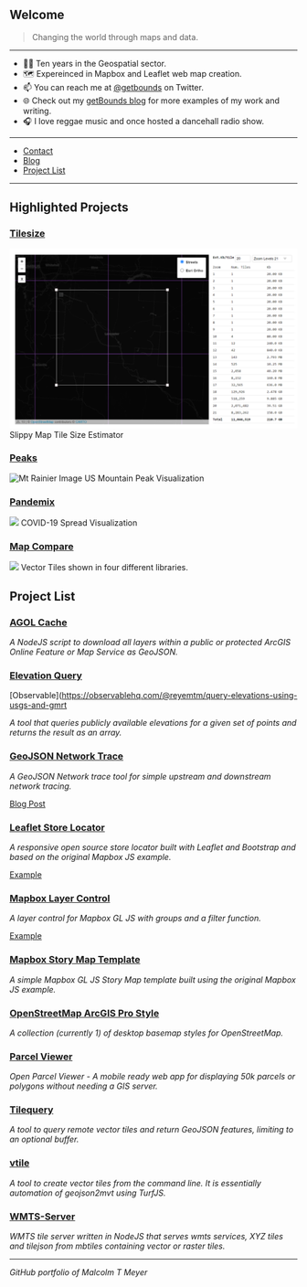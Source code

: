 ## Welcome

> Changing the world through maps and data.

---

- 👨‍💻 Ten years in the Geospatial sector.
- 🗺️ Expereinced in Mapbox and Leaflet web map creation.
- 📫 You can reach me at [@getbounds](https://twitter.com/getbounds) on Twitter.
- 🌐 Check out my [getBounds blog](https://www.getbounds.com) for more examples of my work and writing.
- 🎧 I love reggae music and once hosted a dancehall radio show.

---

- [Contact](https://www.getbounds.com/#contact)
- [Blog](https://www.getbounds.com)
- [Project List](#project-list)

---

## Highlighted Projects

### [Tilesize](https://tilesize.netlify.app/)
![Tile size list](https://raw.githubusercontent.com/reyemtm/reyemtm/master/tilesize.png)
Slippy Map Tile Size Estimator

### [Peaks](https://peaks.getbounds.com)
![Mt Rainier Image](https://peaks.getbounds.com/img/peaks.png)
US Mountain Peak Visualization

### [Pandemix](https://pandemix.getbounds.com)
![](https://pandemix.netlify.app/pandemix.png)
COVID-19 Spread Visualization

### [Map Compare](https://map-compare.apps.zerospatial.com)
![](https://map-compare.apps.zerospatial.com/image.jpg)
Vector Tiles shown in four different libraries.

## Project List

### [AGOL Cache](https://github.com/reyemtm/agol-cache)

*A NodeJS script to download all layers within a public or protected ArcGIS Online Feature or Map Service as GeoJSON.*

### [Elevation Query](https://github.com/reyemtm/elevationQuery)

[Observable](https://observablehq.com/@reyemtm/query-elevations-using-usgs-and-gmrt

*A tool that queries publicly available elevations for a given set of points and returns the result as an array.*

### [GeoJSON Network Trace](https://github.com/reyemtm/geojson-network-control)

*A GeoJSON Network trace tool for simple upstream and downstream network tracing.*

[Blog Post](https://www.getbounds.com/blog/network-tracing-with-turfjs/)

### [Leaflet Store Locator](https://github.com/reyemtm/leaflet-store-locator)

*A responsive open source store locator built with Leaflet and Bootstrap and based on the original Mapbox JS example.*

[Example](https://reyemtm.github.io/leaflet-store-locator/demo.html)

### [Mapbox Layer Control](https://github.com/reyemtm/mapbox-layer-control)

*A layer control for Mapbox GL JS with groups and a filter function.*

[Example](https://reyemtm.github.io/mapbox-layer-control/example/grouped.html#4.68/39.59/-97.56)

### [Mapbox Story Map Template](https://github.com/reyemtm/mgl-story)

*A simple Mapbox GL JS Story Map template built using the original Mapbox JS example.*

### [OpenStreetMap ArcGIS Pro Style](https://github.com/reyemtm/openstreetmap-styles)

*A collection (currently 1) of desktop basemap styles for OpenStreetMap.*

### [Parcel Viewer](https://github.com/reyemtm/parcel-viewer)

*Open Parcel Viewer - A mobile ready web app for displaying 50k parcels or polygons without needing a GIS server.*

### [Tilequery](https://github.com/reyemtm/tilequery)

*A tool to query remote vector tiles and return GeoJSON features, limiting to an optional buffer.*

### [vtile](https://github.com/reyemtm/vtile)

*A tool to create vector tiles from the command line. It is essentially automation of geojson2mvt using TurfJS.*

### [WMTS-Server](https://github.com/reyemtm/wmts-server)

*WMTS tile server written in NodeJS that serves wmts services, XYZ tiles and tilejson from mbtiles containing vector or raster tiles.*

---

*GitHub portfolio of Malcolm T Meyer*
